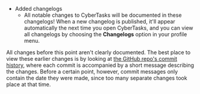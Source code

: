 
* Added changelogs
    * All notable changes to CyberTasks will be documented in these changelogs! When a new changelog is published, it'll appear automatically the next time you open CyberTasks, and you can view all changelogs by choosing the **Changelogs** option in your profile menu.

All changes before this point aren't clearly documented. The best place to view these earlier changes is by looking at [the GitHub repo's commit history](https://github.com/CyberGen49/CyberTasks/commits/main), where each commit is accompanied by a short message describing the changes. Before a certain point, however, commit messages only contain the date they were made, since too many separate changes took place at that time.